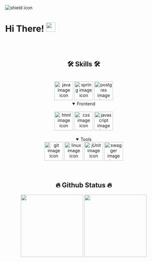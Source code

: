 <!-- online shield -->
<img src="https://img.shields.io/badge/current-online-green" alt="shield icon"></img>

<h1 align="left">
    Hi There! <img src="https://media.tenor.com/Wx9IEmZZXSoAAAAi/hi.gif" alt="waving hand" width="30px">
</h1>

<!-- contact me -->

<br>
<br>
<!-- skills -->
<div align="center">
    <h2>🛠️ Skills 🛠️</h2>
    <!-- backend -->
        <br>
        <img src="https://user-images.githubusercontent.com/25181517/117201156-9a724800-adec-11eb-9a9d-3cd0f67da4bc.png" alt="java image icon" width="60px"/>
        <img src="https://user-images.githubusercontent.com/25181517/117201470-f6d56780-adec-11eb-8f7c-e70e376cfd07.png" alt="spring image icon" width="60px"/>
        <img src="https://icon.icepanel.io/Technology/svg/PostgresSQL.svg" alt="postgres image icon" width="60px"/>
    <br>
    <!-- frontend -->
    <details open>
        <summary>Frontend</summary>
        <br>
        <img src="https://user-images.githubusercontent.com/25181517/192158954-f88b5814-d510-4564-b285-dff7d6400dad.png" alt="html image icon" width="60px"></img>
        <img src="https://user-images.githubusercontent.com/25181517/183898674-75a4a1b1-f960-4ea9-abcb-637170a00a75.png" alt="css image icon" width="60px"></img>
        <img src="https://user-images.githubusercontent.com/25181517/117447155-6a868a00-af3d-11eb-9cfe-245df15c9f3f.png" alt="javascript image icon" width="60px"></img>
    </details>
    <br>
    <!-- tools -->
    <details open>
        <summary>Tools</summary>
        <img src="https://user-images.githubusercontent.com/25181517/192108372-f71d70ac-7ae6-4c0d-8395-51d8870c2ef0.png" alt="git image icon" width="60px"/>
        <img src="https://upload.wikimedia.org/wikipedia/commons/thumb/f/f1/Icons8_flat_linux.svg/512px-Icons8_flat_linux.svg.png?20170610200026" alt="linux image icon" width="60px"/>
        <img src="https://user-images.githubusercontent.com/25181517/117533873-484d4480-afef-11eb-9fad-67c8605e3592.png" alt="jUnit image icon" width="60px"/>
        <img src="https://user-images.githubusercontent.com/25181517/186711335-a3729606-5a78-4496-9a36-06efcc74f800.png" alt="swagger image icon" width="60px"/>
    </details>
</div>

<br>
<br>
<!-- github status -->
<div align="center">
    <h2>🔥 Github Status 🔥</h2>
    <img height="200px" src="https://github-readme-stats.vercel.app/api?username=lGabrielDev&show_icons=true&theme=tokyonight">
    <img height="200px" src="https://github-readme-stats.vercel.app/api/top-langs/?username=lGabrielDev&hide_progress=false&theme=tokyonight">
</div>
